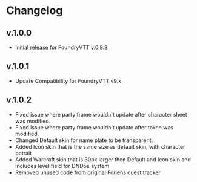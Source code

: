 # Changelog

## v.1.0.0
* Initial release for FoundryVTT v.0.8.8

## v.1.0.1
* Update Compatibility for FoundryVTT v9.x

## v.1.0.2
* Fixed issue where party frame wouldn't update after character sheet was modified.
* Fixed issue where party frame wouldn't update after token was modified.
* Changed Default skin for name plate to be transparent.
* Added Icon skin that is the same size as default skin, with character potrait
* Added Warcraft skin that is 30px larger then Default and Icon skin and includes level field for DND5e system
* Removed unused code from original Foriens quest tracker